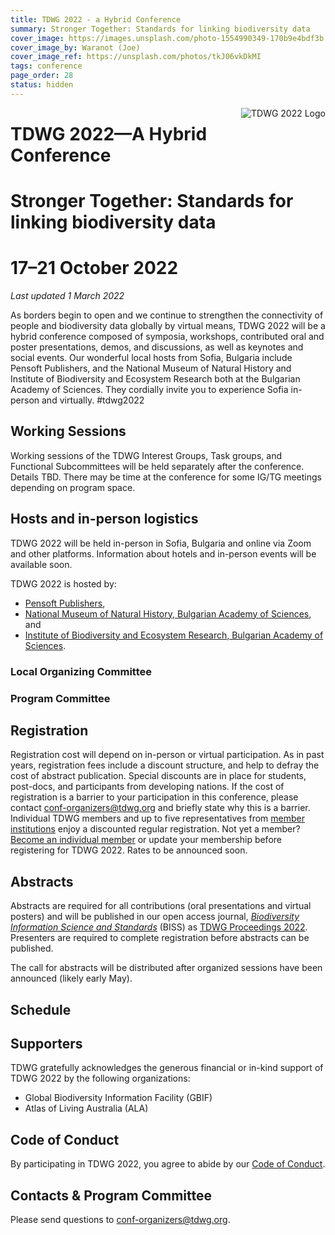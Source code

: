 ```yaml
---
title: TDWG 2022 - a Hybrid Conference
summary: Stronger Together: Standards for linking biodiversity data
cover_image: https://images.unsplash.com/photo-1554990349-170b9e4bdf3b
cover_image_by: Waranot (Joe)
cover_image_ref: https://unsplash.com/photos/tkJ06vkDkMI 
tags: conference
page_order: 28
status: hidden
---
```


<img src="https://static.tdwg.org/conferences/2022/tdwg-2022-logo-sm.png" alt="TDWG 2022 Logo" style="float:right;padding-left:10px;padding-bottom:10px">

# TDWG 2022—A Hybrid Conference

# Stronger Together: Standards for linking biodiversity data

# 17–21 October 2022

_Last updated 1 March 2022_

<!-- Translations: ES, FR, JP -->

As borders begin to open and we continue to strengthen the connectivity of people and biodiversity data globally by virtual means, TDWG 2022 will be a hybrid conference composed of symposia, workshops, contributed oral and poster presentations, demos, and discussions, as well as keynotes and social events. Our wonderful local hosts from Sofia, Bulgaria include Pensoft Publishers, and the National Museum of Natural History and Institute of Biodiversity and Ecosystem Research both at the Bulgarian Academy of Sciences. They cordially invite you to experience Sofia in-person and virtually. #tdwg2022

## Working Sessions

Working sessions of the TDWG Interest Groups, Task groups, and Functional Subcommittees will be held separately after the conference. Details TBD. There may be time at the conference for some IG/TG meetings depending on program space.

## Hosts and in-person logistics

TDWG 2022 will be held in-person in Sofia, Bulgaria and online via Zoom and other platforms. Information about hotels and in-person events will be available soon.

TDWG 2022 is hosted by:

- [Pensoft Publishers](https://pensoft.net/),
- [National Museum of Natural History, Bulgarian Academy of Sciences](https://www.nmnhs.com/), and 
- [Institute of Biodiversity and Ecosystem Research, Bulgarian Academy of Sciences](http://www.iber.bas.bg/).


### Local Organizing Committee 

### Program Committee

## Registration

Registration cost will depend on in-person or virtual participation. As in past years, registration fees include a discount structure, and help to defray the cost of abstract publication. Special discounts are in place for students, post-docs, and participants from developing nations. If the cost of registration is a barrier to your participation in this conference, please contact [conf-organizers@tdwg.org](mailto:conf-organizers@tdwg.org) and briefly state why this is a barrier. Individual TDWG members and up to five representatives from [member institutions](https://www.tdwg.org/about/membership/#institutional%20members%202022_1) enjoy a discounted regular registration. Not yet a member? [Become an individual member](https://zohosecurepay.com/checkout/wc9vqum-8am1lyxy1fswt/Individual-TDWG-Membership) or update your membership before registering for TDWG 2022. Rates to be announced soon.

## Abstracts

Abstracts are required for all contributions (oral presentations and virtual posters) and will be published in our open access journal, _[Biodiversity Information Science and Standards](https://biss.pensoft.net/)_ (BISS) as [TDWG Proceedings 2022](https://biss.pensoft.net/collection/293/). Presenters are required to complete registration before abstracts can be published.

The call for abstracts will be distributed after organized sessions have been announced (likely early May).

## Schedule
 
## Supporters

TDWG gratefully acknowledges the generous financial or in-kind support of TDWG 2022 by the following organizations:

- Global Biodiversity Information Facility (GBIF)
- Atlas of Living Australia (ALA)

## Code of Conduct

By participating in TDWG 2022, you agree to abide by our [Code of Conduct](https://www.tdwg.org/about/code-of-conduct/).

## Contacts & Program Committee

Please send questions to [conf-organizers@tdwg.org](mailto:conf-organizers@tdwg.org).


